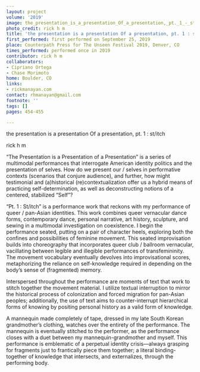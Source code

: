 ```yaml
---
layout: project
volume: '2019'
image: the_presentation_is_a_presentation_Of_a_presentation,_pt._1_-_st_itch.png
photo_credit: rick h m
title: 'the presentation is a presentation Of a presentation, pt. 1 : st/itch'
first_performed: first performed on September 25, 2019
place: Counterpath Press for The Unseen Festival 2019, Denver, CO
times_performed: performed once in 2019
contributor: rick h m
collaborators:
- Cipriano Ortega
- Chase Morimoto
home: Boulder, CO
links:
- rickmanayan.com
contact: rhmanayan@gmail.com
footnote: ''
tags: []
pages: 454-455

---
```


the presentation is a presentation Of a presentation, pt. 1 : st/itch

rick h m

“The Presentation is a Presentation of a Presentation” is a series of multimodal performances that interrogate American identity politics and the presentation of selves. How do we present our / selves in performative contexts (scenarios that conjure audience), and further, how might testimonial and (a)historical (re)contextualization offer us a hybrid means of practicing self-determination, as well as deconstructing notions of a centered, stabilized “Self”?

“Pt. 1 : St/itch” is a performance work that reckons with my performance of queer / pan-Asian identities. This work combines queer vernacular dance forms, contemporary dance, personal narrative, art history, sculpture, and sewing in a multimodal investigation on coexistence. I begin the performance seated, putting on a pair of character heels, exploring both the confines and possibilities of feminine movement. This seated improvisation builds into choreography that incorporates queer club / ballroom vernacular, vacillating between legible and illegible performances of transfemininity. The movement vocabulary eventually devolves into improvisational scores, metaphorizing the reliance on self-knowledge required in depending on the body’s sense of (fragmented) memory.

Interspersed throughout the performance are moments of text that work to stitch together the movement material. I utilize textual interruption to mirror the historical process of colonization and forced migration for pan-Asian peoples; additionally, the use of text aims to counter-interrupt hierarchical forms of knowing by positing personal history as a valid form of knowledge.

A mannequin made completely of tape, dressed in my late South Korean grandmother’s clothing, watches over the entirety of the performance. The mannequin is eventually stitched to the performer, as the performance closes with a duet between my mannequin-grandmother and myself. This performance is emblematic of a perpetual identity crisis—always grasping for fragments just to frantically piece them together; a literal binding-together of knowledge that intersects, and externalizes, through the performing body.

